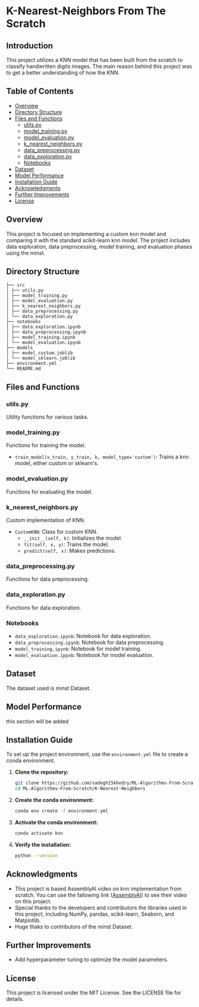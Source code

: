 # K-Nearest-Neighbors From The Scratch



## Introduction

This project utilizes a KNN model that has been built from the scratch to classify handwritten digits images. The main reason behind this project was to get a better understanding of how the KNN.

## Table of Contents

- [Overview](#overview)
- [Directory Structure](#directory-structure)
- [Files and Functions](#files-and-functions)
  - [utils.py](#utilspy)
  - [model_training.py](#model_trainingpy)
  - [model_evaluation.py](#model_evaluationpy)
  - [k_nearest_neighbors.py](#k_nearest_neighborspy)
  - [data_preprocessing.py](#data_preprocessingpy)
  - [data_exploration.py](#data_explorationpy)
  - [Notebooks](#notebooks)
- [Dataset](#dataset)
- [Model Performance](#model-performance)
- [Installation Guide](#installation-guide)
- [Acknowledgments](#acknowledgments)
- [Further Improvements](#further-improvements)
- [License](#license)

## Overview

This project is focused on implementing a custom knn model and comparing it with the standard scikit-learn knn model. The project includes data exploration, data preprocessing, model training, and evaluation phases using the minst.

## Directory Structure
```
├── src
│ ├── utils.py
│ ├── model_training.py
│ ├── model_evaluation.py
│ ├── k_nearest_neighbors.py
│ ├── data_preprocessing.py
│ └── data_exploration.py
├── notebooks
│ ├── data_exploration.ipynb
│ ├── data_preprocessing.ipynb
│ ├── model_training.ipynb
│ └── model_evaluation.ipynb
├── models
│ ├── model_custom.joblib
│ └── model_sklearn.joblib
├── environment.yml
└── README.md
```
## Files and Functions

### utils.py

Utility functions for various tasks.


### model_training.py

Functions for training the model.

- `train_model(x_train, y_train, k, model_type='custom')`: Trains a knn model, either custom or sklearn's.

### model_evaluation.py

Functions for evaluating the model.



### k_nearest_neighbors.py

Custom implementation of KNN.

- `CustomKNN`: Class for custom KNN.
  - `__init__(self, k)`: Initializes the model.
  - `fit(self, x, y)`: Trains the model.
  - `predict(self, x)`: Makes predictions.
    

### data_preprocessing.py

Functions for data preprocessing.



### data_exploration.py

Functions for data exploration.



### Notebooks

- `data_exploration.ipynb`: Notebook for data exploration.
- `data_preprocessing.ipynb`: Notebook for data preprocessing.
- `model_training.ipynb`: Notebook for model training.
- `model_evaluation.ipynb`: Notebook for model evaluation.

## Dataset

The dataset used is minst Dataset. 

## Model Performance

this section will be added

## Installation Guide

To set up the project environment, use the `environment.yml` file to create a conda environment.

1. **Clone the repository:**

    ```bash
    git clone https://github.com/sadegh15khedry/ML-Algorithms-From-Scratch.git
    cd ML-Algorithms-From-Scratch/K-Nearest-Neighbors
    ```

2. **Create the conda environment:**

    ```bash
    conda env create -f environment.yml
    ```

3. **Activate the conda environment:**

    ```bash
    conda activate knn
    ```

4. **Verify the installation:**

    ```bash
    python --version
    ```


## Acknowledgments

- This project is based AssemblyAI video on knn implementation from scratch. You can use the fallowing link ([AssemblyAI](https://www.youtube.com/watch?v=rTEtEy5o3X0&list=PLcWfeUsAys2k_xub3mHks85sBHZvg24Jd&index=5)) to see their video on this project. 
- Special thanks to the developers and contributors the libraries used in this project, including NumPy, pandas, scikit-learn, Seaborn, and Matplotlib.
- Huge thaks to contributors of the minst Dataset.

## Further Improvements

- Add hyperparameter tuning to optimize the model parameters.

## License
This project is licensed under the MIT License. See the LICENSE file for details.
